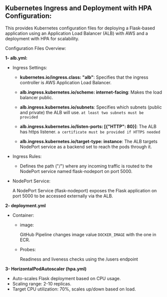 ## Kubernetes Ingress and Deployment with HPA Configuration:
This provides Kubernetes configuration files for deploying a Flask-based application using an Application Load Balancer (ALB) with AWS and a deployment with HPA for scalability.

Configuration Files Overview:

**1- alb.yml:**

- Ingress Settings:

    - **kubernetes.io/ingress.class: "alb"**: Specifies that the ingress controller is AWS Application Load Balancer.

    - **alb.ingress.kubernetes.io/scheme: internet-facing**: Makes the load balancer public.

    - **alb.ingress.kubernetes.io/subnets**: Specifies which subnets (public and private) the ALB will use. `at least two subnets must be provided`

    - **alb.ingress.kubernetes.io/listen-ports: [{"HTTP": 80}]**: The ALB has https listener. `a certificate must be provided if HTTPS needed`

    - **alb.ingress.kubernetes.io/target-type: instance**: The ALB targets NodePort service as a backend set to reach the pods through it.
- Ingress Rules:

    - Defines the path ("/") where any incoming traffic is routed to the NodePort service named flask-nodeport on port 5000.

- NodePort Service:

    A NodePort Service (flask-nodeport) exposes the Flask application on port 5000 to be accessed externally via the ALB.

**2- deployment.yml**

- Container:
    - image: 

        GitHub Pipeline changes image value `DOCKER_IMAGE` with the one in ECR.

    - Probes:

        Readiness and liveness checks using the /users endpoint

**3- HorizontalPodAutoscaler (hpa.yml)**
- Auto-scales Flask deployment based on CPU usage.
- Scaling range: 2-10 replicas.
- Target CPU utilization: 70%, scales up/down based on load.